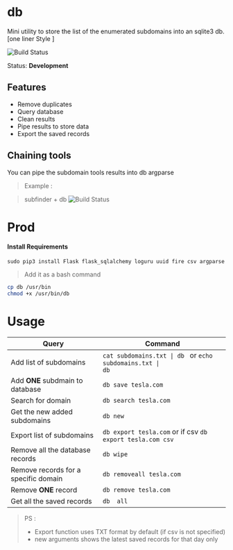 # db
Mini utility to store the list of the enumerated subdomains into an sqlite3 db. [one liner Style ]

![Build Status](https://pbs.twimg.com/media/EiYn1w3XYAAAlN9?format=jpg&name=large)

Status: **Development**
## Features

* Remove duplicates
* Query database
* Clean results
* Pipe results to store data
* Export the saved records

## Chaining tools
You can pipe the subdomain tools results into db
argparse
> Example :

> subfinder + db
> ![Build Status](https://pbs.twimg.com/media/EiY1Sa1WsAIPSSp?format=jpg&name=large)


# Prod
#### Install Requirements
`sudo pip3 install Flask flask_sqlalchemy loguru uuid fire csv argparse`

> Add it as a bash command
```bash
cp db /usr/bin
chmod +x /usr/bin/db
```

# Usage

| Query                                | Command                    |
|--------------------------------------|----------------------------|
| Add list of subdomains               |  <code>cat subdomains.txt &#124; db </code> or <code>echo subdomains.txt &#124; db </code>  |
| Add  **ONE**  subdmain to database   | `db save tesla.com`        |
| Search for domain                    | `db search tesla.com`      |
| Get the new added subdomains         | `db new`                   |
| Export list of subdomains            | `db export tesla.com`  or if csv  `db export tesla.com csv`    |
| Remove all the database records      | `db wipe`                  |
| Remove records for a specific domain | `db removeall tesla.com`   |
| Remove **ONE** record                | `db remove tesla.com`      |
|  Get all the saved records             | `db  all`      |

> PS : 
> - Export function uses TXT format by default (if csv is not specified)
> - new arguments shows the latest saved records for that day only
